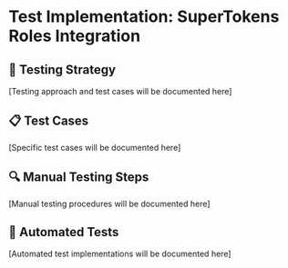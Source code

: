 # Test Implementation: SuperTokens Roles Integration

## 🧪 Testing Strategy
[Testing approach and test cases will be documented here]

## 📋 Test Cases
[Specific test cases will be documented here]

## 🔍 Manual Testing Steps
[Manual testing procedures will be documented here]

## 🤖 Automated Tests
[Automated test implementations will be documented here]